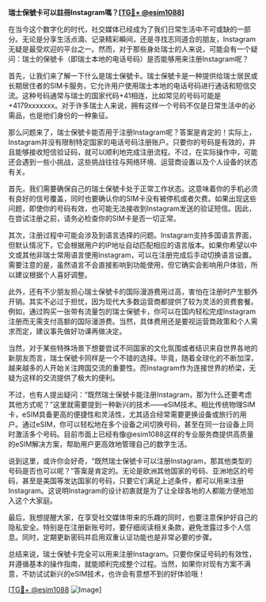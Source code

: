 **瑞士保號卡可以註冊Instagram嗎？[[TG💪+ @esim1088](https://t.me/s/esim1088)]**

在当今这个数字化的时代，社交媒体已经成为了我们日常生活中不可或缺的一部分。无论是分享生活点滴、记录精彩瞬间，还是寻找志同道合的朋友，Instagram无疑是最受欢迎的平台之一。然而，对于那些身处瑞士的人来说，可能会有一个疑问：瑞士的保號卡（即瑞士本地的电话号码）是否能够用来注册Instagram呢？

首先，让我们来了解一下什么是瑞士保號卡。瑞士保號卡是一种提供给瑞士居民或长期居住者的SIM卡服务，它允许用户使用瑞士本地的电话号码进行通话和短信交流。这种号码通常与瑞士的国家代码+41相连，比如常见的号码可能是+4179xxxxxxx。对于许多瑞士人来说，拥有这样一个号码不仅是日常生活中的必需品，也是他们身份的一种象征。

那么问题来了，瑞士保號卡能否用于注册Instagram呢？答案是肯定的！实际上，Instagram并没有限制特定国家的电话号码注册账户。只要你的号码是有效的，并且能够接收短信验证码，就可以顺利地完成注册流程。不过，在实际操作中，可能还会遇到一些小挑战，这些挑战往往与网络环境、运营商设置以及个人设备的状态有关。

首先，我们需要确保自己的瑞士保號卡处于正常工作状态。这意味着你的手机必须有良好的信号覆盖，同时也要确认你的SIM卡没有被停机或者欠费。如果出现这些问题，即使你的号码有效，也可能无法接收到Instagram发送的验证短信。因此，在尝试注册之前，请务必检查你的SIM卡是否一切正常。

其次，注册过程中可能会涉及到语言选择的问题。Instagram支持多国语言界面，但默认情况下，它会根据用户的IP地址自动匹配相应的语言版本。如果你希望以中文或其他非瑞士常用语言使用Instagram，可以在注册完成后手动切换语言设置。需要注意的是，虽然语言不会直接影响到功能使用，但它确实会影响用户体验，所以建议根据个人喜好调整。

此外，还有不少朋友担心瑞士保號卡的国际漫游费用过高，害怕在注册时产生额外开销。其实不必过于担忧，因为现代大多数运营商都提供了较为灵活的资费套餐。例如，通过购买一张带有流量包的瑞士保號卡，你可以在国内轻松完成Instagram注册而无需支付高额的国际漫游费。当然，具体费用还是要视运营商政策和个人需求而定，建议事先做好功课再做决定。

当然，对于某些特殊场景下想要尝试不同国家的文化氛围或者结识来自世界各地的新朋友而言，瑞士保號卡同样是一个不错的选择。毕竟，随着全球化的不断加深，越来越多的人开始关注跨国交流的重要性。而Instagram作为连接世界的桥梁，无疑为这样的交流提供了极大的便利。

不过，也有人提出疑问：“既然瑞士保號卡能注册Instagram，那为什么还要考虑其他方式呢？”这里就需要提到一种新兴的技术——eSIM技术。相比传统物理SIM卡，eSIM具备更高的便捷性和灵活性，尤其适合经常需要更换设备或旅行的用户。通过eSIM，你可以轻松地在多个设备之间切换号码，甚至在同一台设备上同时激活多个号码。目前市面上已经有像@esim1088这样的专业服务商提供高质量的eSIM解决方案，帮助用户更高效地管理自己的数字生活。

说到这里，或许你会好奇，“既然瑞士保號卡可以注册Instagram，那其他类型的号码是否也可以呢？”答案是肯定的。无论是欧洲其他国家的号码、亚洲地区的号码，甚至是美国等发达国家的号码，只要它们满足上述条件，都可以用来注册Instagram。这说明Instagram的设计初衷就是为了让全球各地的人都能方便地加入这个大家庭。

最后，我想提醒大家，在享受社交媒体带来的乐趣的同时，也要注意保护好自己的隐私安全。特别是在注册新账号时，要仔细阅读相关条款，避免泄露过多个人信息。同时，定期更新密码并启用双重认证功能也是非常必要的步骤。

总结来说，瑞士保號卡完全可以用来注册Instagram。只要你保证号码的有效性，并遵循基本的操作指南，就能顺利完成整个过程。当然，如果你对现有方案不满意，不妨试试新兴的eSIM技术，也许会有意想不到的好体验哦！

[[TG💪+ @esim1088](https://t.me/s/esim1088) ![Image](https://i.postimg.cc/4NQfJmqS/Snipaste-2025-05-13-00-14-12.png)]
